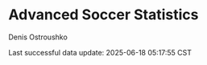 # Advanced Soccer Statistics
Denis Ostroushko

<!-- gfm -->

Last successful data update: 2025-06-18 05:17:55 CST
